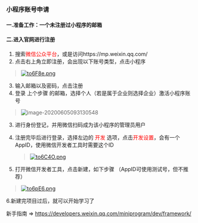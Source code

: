 ### 小程序账号申请

#### 一.准备工作：一个未注册过小程序的邮箱

#### 二.进入官网进行注册

1. 搜索<font color=red>微信公众平台</font>，或是访问https://mp.weixin.qq.com/
2. 点击右上角立即注册，会出现以下账号类型，点击小程序

> [![to6F8e.png](https://s1.ax1x.com/2020/06/10/to6F8e.png)](https://imgchr.com/i/to6F8e)

3. 输入邮箱以及密码，点击注册
4. 登录 上个步骤 的邮箱，选择个人（若是属于企业则选择企业）激活小程序账号

> ![image-20200605093130548](C:\Users\Administrator\AppData\Roaming\Typora\typora-user-images\image-20200605093130548.png)

3. 进行身份登记，并用微信扫码成为该小程序的管理员用户

4. 注册完毕后进行登录，选择左边的 <font color=red>开发</font> 选项，点击<font color=red>开发设置</font>，会有一个AppID，使用微信开发者工具时需要这个ID

   > [![to6C4O.png](https://s1.ax1x.com/2020/06/10/to6C4O.png)](https://imgchr.com/i/to6C4O)

5. 打开微信开发者工具，点击新建，如下步骤  （AppID可使用测试号，但不推荐）

> [![to6pE6.png](https://s1.ax1x.com/2020/06/10/to6pE6.png)](https://imgchr.com/i/to6pE6)

6.新建完项目过后，就可以开始学习了

新手指南 => https://developers.weixin.qq.com/miniprogram/dev/framework/